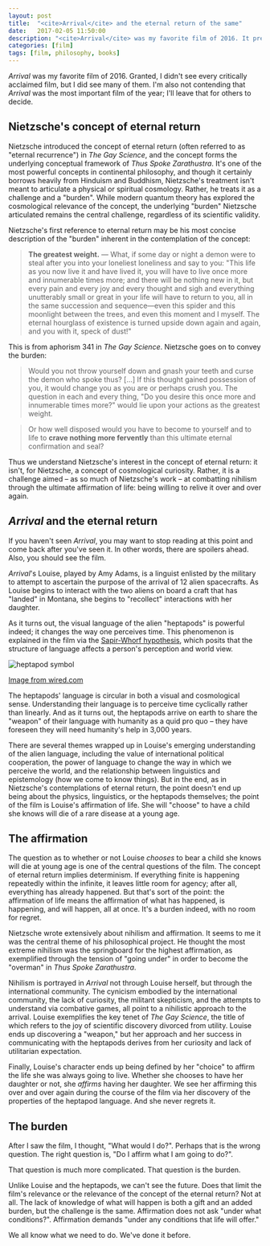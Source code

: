 ```yaml
---
layout: post
title:  "<cite>Arrival</cite> and the eternal return of the same"
date:   2017-02-05 11:50:00
description: "<cite>Arrival</cite> was my favorite film of 2016. It presents a challenge Nietzsche identified throughout his work."
categories: [film]
tags: [film, philosophy, books]
---
```

<cite>Arrival</cite> was my favorite film of 2016. Granted, I didn't see every critically acclaimed film, but I did see many of them. I'm also not contending that <cite>Arrival</cite> was the most important film of the year; I'll leave that for others to decide.

## Nietzsche's concept of eternal return
Nietzsche introduced the concept of eternal return (often referred to as "eternal recurrence") in <cite>The Gay Science</cite>, and the concept forms the underlying conceptual framework of <cite>Thus Spoke Zarathustra</cite>. It's one of the most powerful concepts in continental philosophy, and though it certainly borrows heavily from Hinduism and Buddhism, Nietzsche's treatment isn't meant to articulate a physical or spiritual cosmology. Rather, he treats it as a challenge and a "burden". While modern quantum theory has explored the cosmological relevance of the concept, the underlying "burden" Nietzsche articulated remains the central challenge, regardless of its scientific validity.

Nietzsche's first reference to eternal return may be his most concise description of the "burden" inherent in the contemplation of the concept:

>**The greatest weight.** — What, if some day or night a demon were to steal after you into your loneliest loneliness and say to you: "This life as you now live it and have lived it, you will have to live once more and innumerable times more; and there will be nothing new in it, but every pain and every joy and every thought and sigh and everything unutterably small or great in your life will have to return to you, all in the same succession and sequence—even this spider and this moonlight between the trees, and even this moment and I myself. The eternal hourglass of existence is turned upside down again and again, and you with it, speck of dust!"

This is from aphorism 341 in <cite>The Gay Science</cite>. Nietzsche goes on to convey the burden:

>Would you not throw yourself down and gnash your teeth and curse the demon who spoke thus? [...] If this thought gained possession of you, it would change you as you are or perhaps crush you. The question in each and every thing, "Do you desire this once more and innumerable times more?" would lie upon your actions as the greatest weight.

>Or how well disposed would you have to become to yourself and to life to **crave nothing more fervently** than this ultimate eternal confirmation and seal?

Thus we understand Nietzsche's interest in the concept of eternal return: it isn't, for Nietzsche, a concept of cosmological curiosity. Rather, it is a challenge aimed – as so much of Nietzsche's work – at combatting nihilism through the ultimate affirmation of life: being willing to relive it over and over again.

## <cite>Arrival</cite> and the eternal return

If you haven't seen <cite>Arrival</cite>, you may want to stop reading at this point and come back after you've seen it. In other words, there are spoilers ahead. Also, you should see the film.

<cite>Arrival</cite>'s Louise, played by Amy Adams, is a linguist enlisted by the military to attempt to ascertain the purpose of the arrival of 12 alien spacecrafts. As Louise begins to interact with the two aliens on board a craft that has "landed" in Montana, she begins to "recollect" interactions with her daughter.

As it turns out, the visual language of the alien "heptapods" is powerful indeed; it changes the way one perceives time. This phenomenon is explained in the film via the [Sapir-Whorf hypothesis](https://en.wikipedia.org/wiki/Linguistic_relativity), which posits that the structure of language affects a person's perception and world view.

![heptapod symbol](https://assets.wired.com/photos/w_1534/wp-content/uploads/2016/11/Arrival8-1.jpg)

<figcaption><a href="https://www.wired.com/2016/11/arrivals-designers-crafted-mesmerizing-alien-alphabet/">Image from wired.com</a></figcaption>

The heptapods' language is circular in both a visual and cosmological sense. Understanding their language is to perceive time cyclically rather than linearly. And as it turns out, the heptapods arrive on earth to share the "weapon" of their language with humanity as a quid pro quo – they have foreseen they will need humanity's help in 3,000 years.

There are several themes wrapped up in Louise's emerging understanding of the alien language, including the value of international political cooperation, the power of language to change the way in which we perceive the world, and the relationship between linguistics and epistemology (how we come to know things). But in the end, as in Nietzsche's contemplations of eternal return, the point doesn't end up being about the physics, linguistics, or the heptapods themselves; the point of the film is Louise's affirmation of life. She will "choose" to have a child she knows will die of a rare disease at a young age.

## The affirmation

The question as to whether or not Louise _chooses_ to bear a child she knows will die at young age is one of the central questions of the film. The concept of eternal return implies determinism. If everything finite is happening repeatedly within the infinite, it leaves little room for agency; after all, everything has already happened. But that's sort of the point: the affirmation of life means the affirmation of what has happened, is happening, and will happen, all at once. It's a burden indeed, with no room for regret.

Nietzsche wrote extensively about nihilism and affirmation. It seems to me it was the central theme of his philosophical project. He thought the most extreme nihilism was the springboard for the highest affirmation, as exemplified through the tension of "going under" in order to become the "overman" in <cite>Thus Spoke Zarathustra</cite>. 

Nihilism is portrayed in <cite>Arrival</cite> not through Louise herself, but through the international community. The cynicism embodied by the international community, the lack of curiosity, the militant skepticism, and the attempts to understand via combative games, all point to a nihilistic approach to the arrival. Louise exemplifies the key tenet of <cite>The Gay Science</cite>, the title of which refers to the joy of scientific discovery divorced from utility. Louise ends up discovering a "weapon," but her approach and her success in communicating with the heptapods derives from her curiosity and lack of utilitarian expectation.

Finally, Louise's character ends up being defined by her "choice" to affirm the life she was always going to live. Whether she chooses to have her daughter or not, she _affirms_ having her daughter. We see her affirming this over and over again during the course of the film via her discovery of the properties of the heptapod language. And she never regrets it.

##   The burden

After I saw the film, I thought, "What would I do?". Perhaps that is the wrong question. The right question is, "Do I affirm what I am going to do?". 

That question is much more complicated. That question is the burden.

Unlike Louise and the heptapods, we can't see the future. Does that limit the film's relevance or the relevance of the concept of the eternal return? Not at all. The lack of knowledge of what will happen is both a gift and an added burden, but the challenge is the same. Affirmation does not ask "under what conditions?". Affirmation demands "under any conditions that life will offer." 

We all know what we need to do. We've done it before. 





